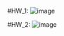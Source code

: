 #HW_1:
![image](https://user-images.githubusercontent.com/104380929/197391514-438268b1-2f1a-4ad6-b178-0f1c2af65ed9.png)

#HW_2:
![image](https://user-images.githubusercontent.com/104380929/197392355-7e595e1e-6d37-49b4-bc3a-7f750cdb9856.png)
